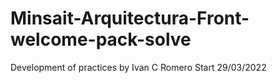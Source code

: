 # Minsait-Arquitectura-Front-welcome-pack-solve
Development of practices by Ivan C Romero
Start 29/03/2022

